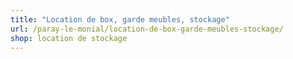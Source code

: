 ```yaml
---
title: "Location de box, garde meubles, stockage"
url: /paray-le-monial/location-de-box-garde-meubles-stockage/
shop: location de stockage
---
```

